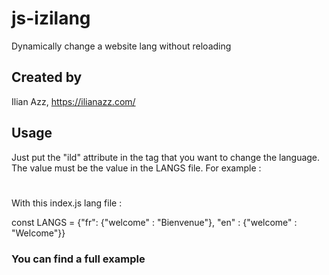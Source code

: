 # js-izilang
Dynamically change a website lang without reloading

## Created by 
Ilian Azz, https://ilianazz.com/

## Usage
Just put the "ild" attribute in the tag that you want to change the language.
The value must be the value in the LANGS file. For example : 
<h1 ild=welcome> </h1>
With this index.js lang file : 

const LANGS = {"fr": {"welcome" : "Bienvenue"}, "en" : {"welcome" : "Welcome"}}

### You can find a full example 